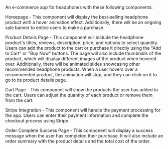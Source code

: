 
An e-commerce app for headphones with these following components:

Homepage - This component will display the best-selling headphone product with a hover animation effect. Additionally, there will be an ongoing sale banner to entice users to make a purchase.

Product Details Page - This component will include the headphone product's titles, reviews, description, price, and options to select quantity. Users can add the product to the cart or purchase it directly using the "Add to Cart" or "Buy Now" buttons. The page will also include thumbnails of the product, which will display different images of the product when hovered over. Additionally, there will be animated slides showcasing other recommended headphone products. When a user hovers over a recommended product, the animation will stop, and they can click on it to go to its product details page.

Cart Page - This component will show the products the user has added to the cart. Users can adjust the quantity of each product or remove them from the cart.

Stripe Integration - This component will handle the payment processing for the app. Users can enter their payment information and complete the checkout process using Stripe.

Order Complete Success Page - This component will display a success message when the user has completed their purchase. It will also include an order summary with the product details and the total cost of the order.
